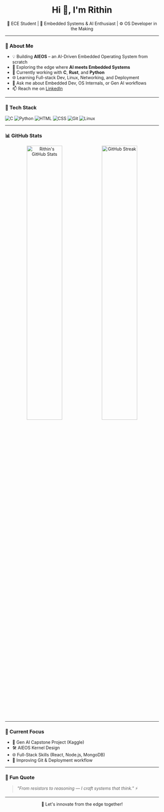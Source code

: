 <h1 align="center">Hi 👋, I'm Rithin</h1>

<p align="center">
  🚀 ECE Student | 🧠 Embedded Systems & AI Enthusiast | ⚙️ OS Developer in the Making  
</p>

---

### 🔧 About Me

- 💡 Building **AIEOS** – an AI-Driven Embedded Operating System from scratch  
- 🧠 Exploring the edge where **AI meets Embedded Systems**  
- 🔭 Currently working with **C**, **Rust**, and **Python**  
- 🌐 Learning Full-stack Dev, Linux, Networking, and Deployment  
- 💬 Ask me about Embedded Dev, OS Internals, or Gen AI workflows  
- 📫 Reach me on [LinkedIn](https://www.linkedin.com/in/rithinragunathan)  

---

### 💼 Tech Stack

![C](https://img.shields.io/badge/C-00599C?style=for-the-badge&logo=c&logoColor=white)
![Python](https://img.shields.io/badge/Python-3776AB?style=for-the-badge&logo=python&logoColor=white)
![HTML](https://img.shields.io/badge/HTML-E34F26?style=for-the-badge&logo=html5&logoColor=white)
![CSS](https://img.shields.io/badge/CSS-1572B6?style=for-the-badge&logo=css3&logoColor=white)
![Git](https://img.shields.io/badge/Git-F05032?style=for-the-badge&logo=git&logoColor=white)
![Linux](https://img.shields.io/badge/Linux-FCC624?style=for-the-badge&logo=linux&logoColor=black)

---

### 📊 GitHub Stats

<p align="center">
  <img src="https://github-readme-stats.vercel.app/api?username=Rithin0709&show_icons=true&theme=radical" alt="Rithin's GitHub Stats" width="48%"/>
  <img src="https://github-readme-streak-stats.herokuapp.com/?user=Rithin0709&theme=radical" alt="GitHub Streak" width="48%"/>
</p>

---

### 📌 Current Focus
- 🧠 Gen AI Capstone Project (Kaggle)
- 🛠️ AIEOS Kernel Design
- 🌐 Full-Stack Skills (React, Node.js, MongoDB)
- 🧰 Improving Git & Deployment workflow

---

### 📢 Fun Quote

> _"From resistors to reasoning — I craft systems that think."_ ⚡  

---

<p align="center">
  🚀 Let's innovate from the edge together!
</p>
